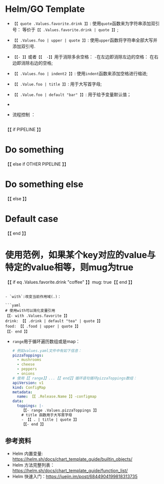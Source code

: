 # Helm/GO Template

- `【【 quote .Values.favorite.drink 】】`: 使用`quote`函数来为字符串添加双引号： 等价于`【【 .Values.favorite.drink | quote 】】`;


- `【【 .Values.foo | upper | quote 】】`: 使用`upper`函数将字符串全部大写并添加双引号.

- `【【- 】】`或者`【【  -】】`用于消除多余空格： `-`在左边即消除左边的空格： 在右边即消除右边的空格;

- `【【 .Values.foo | indent2 】】`: 使用`indent`函数来添加空格进行缩进;

- `【【 .Value.foo | title 】】`: 用于大写首字母;

- `【【 .Value.foo | default "bar" 】】`: 用于给予变量默认值；

- 

- 流程控制 ：
  ```yaml
【【 if PIPELINE 】】
  # Do something
【【 else if OTHER PIPELINE 】】
  # Do something else
【【 else 】】
  # Default case
【【 end 】】
  # 使用范例，如果某个key对应的value与特定的value相等，则mug为true
  【【 if eq .Values.favorite.drink "coffee" 】】mug: true【【 end 】】
  ```
  
- `with`:改变当前作用域(.)：
  
  ```yaml
  # 使用with可以简化变量引用
  【【- with .Values.favorite 】】
  drink: 【【 .drink | default "tea" | quote 】】
  food: 【【 .food | upper | quote 】】
  【【- end 】】
  ```
  
- `range`用于循环遍历数组或是map：

  ```yaml
  # 例如values.yaml文件中有如下信息：
  pizzaToppings:
    - mushrooms
    - cheese
    - peppers
    - onions
  # 使用【【 range】】...【【 end】】循环语句循环pizzaToppings数组：
  apiVersion: v1
  kind: ConfigMap
  metadata:
    name: 【【 .Release.Name 】】-configmap
  data:
    toppings: |-
      【【- range .Values.pizzaToppings 】】
      # title 函数用于大写首字母
      - 【【 . | title | quote 】】
      【【- end 】】
  ```


## 参考资料

- Helm 内置变量: https://helm.sh/docs/chart_template_guide/builtin_objects/
- Helm 方法完整列表：https://helm.sh/docs/chart_template_guide/function_list/
- Helm 快速入门：https://juejin.im/post/6844904199818313735


